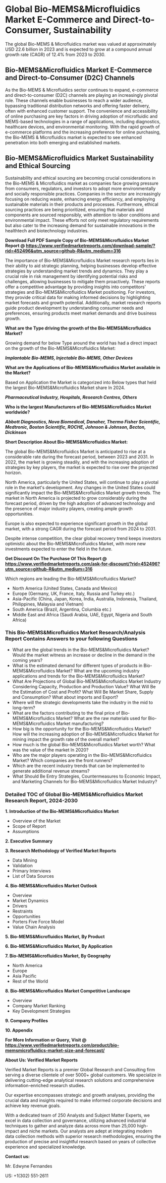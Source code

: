 <h1>Global Bio-MEMS&Microfluidics Market E-Commerce and Direct-to-Consumer, Sustainability</h1><p class=""><p>The global Bio-MEMS & Microfluidics market was valued at approximately USD 22.6 billion in 2023 and is expected to grow at a compound annual growth rate (CAGR) of 12.4% from 2023 to 2030.</p><h2>Bio-MEMS&Microfluidics Market E-Commerce and Direct-to-Consumer (D2C) Channels</h2><p>As the Bio-MEMS & Microfluidics sector continues to expand, e-commerce and direct-to-consumer (D2C) channels are playing an increasingly pivotal role. These channels enable businesses to reach a wider audience, bypassing traditional distribution networks and offering faster delivery, often with enhanced customer support. The convenience and accessibility of online purchasing are key factors in driving adoption of microfluidic and MEMS-based technologies in a range of applications, including diagnostics, healthcare devices, and environmental monitoring. With the rapid growth of e-commerce platforms and the increasing preference for online purchasing, the Bio-MEMS & Microfluidics market is expected to see enhanced penetration into both emerging and established markets.</p><h2>Bio-MEMS&Microfluidics Market Sustainability and Ethical Sourcing</h2><p>Sustainability and ethical sourcing are becoming crucial considerations in the Bio-MEMS & Microfluidics market as companies face growing pressure from consumers, regulators, and investors to adopt more environmentally and socially responsible practices. Companies in the sector are increasingly focusing on reducing waste, enhancing energy efficiency, and employing sustainable materials in their products and processes. Furthermore, ethical sourcing practices are being prioritized, ensuring that materials and components are sourced responsibly, with attention to labor conditions and environmental impact. These efforts not only meet regulatory requirements but also cater to the increasing demand for sustainable innovations in the healthtech and biotechnology industries.</p></p><p class=""><strong>Download Full PDF Sample Copy of Bio-MEMS&Microfluidics Market Report @ <a href="https://www.verifiedmarketreports.com/download-sample/?rid=452496&utm_source=github-R&utm_medium=316" target="_blank">https://www.verifiedmarketreports.com/download-sample/?rid=452496&utm_source=github-R&utm_medium=316</a></strong></p><p>The importance of&nbsp;Bio-MEMS&Microfluidics Market research reports lies in their ability to aid strategic planning, helping businesses develop effective strategies by understanding market trends and dynamics. They play a crucial role in risk management by identifying potential risks and challenges, allowing businesses to mitigate them proactively. These reports offer a competitive advantage by providing insights into competitors' strategies and Bio-MEMS&Microfluidics Market positioning. For investors, they provide critical data for making informed decisions by highlighting market forecasts and growth potential. Additionally, market research reports guide product development by understanding consumer needs and preferences, ensuring products meet market demands and drive business growth.</p><p><strong>What are the&nbsp;Type driving the growth of the Bio-MEMS&Microfluidics Market?</strong></p><p id="" class="">Growing demand for below Type around the world has had a direct impact on the growth of the Bio-MEMS&Microfluidics Market:</p><p class=""><em><strong>Implantable Bio-MEMS, Injectable Bio-MEMS, Other Devices</strong></em></p><p class=""><strong>What are the&nbsp;Applications&nbsp;of Bio-MEMS&Microfluidics Market available in the Market?</strong></p><p id="" class="">Based on Application the Market is categorized into Below types that held the largest Bio-MEMS&Microfluidics Market share In 2024.</p><p class=""><em><strong>Pharmaceutical Industry, Hospitals, Research Centres, Others</strong></em></p><p class=""><strong>Who is the largest Manufacturers of Bio-MEMS&Microfluidics Market worldwide?</strong></p><p><em><strong>Abbott Diagnostics, Nova Biomedical, Danaher, Thermo Fisher Scientific, Medtronic, Boston Scientific, ROCHE, Johnson & Johnson, Becton, Dickinson</strong></em></p><p id="" class=""><strong>Short Description About Bio-MEMS&Microfluidics Market:</strong></p><p>The global Bio-MEMS&Microfluidics Market is anticipated to rise at a considerable rate during the forecast period, between 2023 and 2031. In 2022, the market is growing steadily, and with the increasing adoption of strategies by key players, the market is expected to rise over the projected horizon.</p><p>North America, particularly the United States, will continue to play a pivotal role in the market's development. Any changes in the United States could significantly impact the Bio-MEMS&Microfluidics Market growth trends. The market in North America is projected to grow considerably during the forecast period, driven by the high adoption of advanced technology and the presence of major industry players, creating ample growth opportunities.</p><p>Europe is also expected to experience significant growth in the global market, with a strong CAGR during the forecast period from 2024 to 2031.</p><p>Despite intense competition, the clear global recovery trend keeps investors optimistic about the Bio-MEMS&Microfluidics Market, with more new investments expected to enter the field in the future.</p><p id="" class=""><strong>Get Discount On The Purchase Of This Report @ <a href="https://www.verifiedmarketreports.com/ask-for-discount/?rid=452496?utm_source=github-R&utm_medium=316" target="_blank">https://www.verifiedmarketreports.com/ask-for-discount/?rid=452496?utm_source=github-R&utm_medium=316</a></strong></p><p class="">Which regions are leading the Bio-MEMS&Microfluidics Market?</p><ul><li>North America (United States, Canada and Mexico)</li><li>Europe (Germany, UK, France, Italy, Russia and Turkey etc.)</li><li>Asia-Pacific (China, Japan, Korea, India, Australia, Indonesia, Thailand, Philippines, Malaysia and Vietnam)</li><li>South America (Brazil, Argentina, Columbia etc.)</li><li>Middle East and Africa (Saudi Arabia, UAE, Egypt, Nigeria and South Africa)</li></ul><h3 id="" class="">This Bio-MEMS&Microfluidics Market Research/Analysis Report Contains Answers to your following Questions</h3><ul><li>What are the global trends in the Bio-MEMS&Microfluidics Market? Would the market witness an increase or decline in the demand in the coming years?</li><li>What is the estimated demand for different types of products in Bio-MEMS&Microfluidics Market? What are the upcoming industry applications and trends for the Bio-MEMS&Microfluidics Market?</li><li>What Are Projections of Global Bio-MEMS&Microfluidics Market Industry Considering Capacity, Production and Production Value? What Will Be the Estimation of Cost and Profit? What Will Be Market Share, Supply and Consumption? What about imports and Export?</li><li>Where will the strategic developments take the industry in the mid to long-term?</li><li>What are the factors contributing to the final price of Bio-MEMS&Microfluidics Market? What are the raw materials used for Bio-MEMS&Microfluidics Market manufacturing?</li><li>How big is the opportunity for the Bio-MEMS&Microfluidics Market? How will the increasing adoption of Bio-MEMS&Microfluidics Market for mining impact the growth rate of the overall market?</li><li>How much is the global Bio-MEMS&Microfluidics Market worth? What was the value of the market In 2020?</li><li>Who are the major players operating in the Bio-MEMS&Microfluidics Market? Which companies are the front runners?</li><li>Which are the recent industry trends that can be implemented to generate additional revenue streams?</li><li>What Should Be Entry Strategies, Countermeasures to Economic Impact, and Marketing Channels for Bio-MEMS&Microfluidics Market Industry?</li></ul><h3 id="" class="">Detailed TOC of Global Bio-MEMS&Microfluidics Market Research Report, 2024-2030</h3><p id="" class=""><strong>1. Introduction of the Bio-MEMS&Microfluidics Market</strong></p><ul><li>Overview of the Market</li><li>Scope of Report</li><li>Assumptions</li></ul><p id="" class=""><strong>2. Executive Summary</strong></p><p id="" class=""><strong>3. Research Methodology of Verified Market Reports</strong></p><ul><li>Data Mining</li><li>Validation</li><li>Primary Interviews</li><li>List of Data Sources</li></ul><p id="" class=""><strong>4. Bio-MEMS&Microfluidics Market Outlook</strong></p><ul><li>Overview</li><li>Market Dynamics</li><li>Drivers</li><li>Restraints</li><li>Opportunities</li><li>Porters Five Force Model</li><li>Value Chain Analysis</li></ul><p id="" class=""><strong>5. Bio-MEMS&Microfluidics Market, By Product</strong></p><p id="" class=""><strong>6. Bio-MEMS&Microfluidics Market, By Application</strong></p><p id="" class=""><strong>7. Bio-MEMS&Microfluidics Market, By Geography</strong></p><ul><li>North America</li><li>Europe</li><li>Asia Pacific</li><li>Rest of the World</li></ul><p id="" class=""><strong>8. Bio-MEMS&Microfluidics Market Competitive Landscape</strong></p><ul><li>Overview</li><li>Company Market Ranking</li><li>Key Development Strategies</li></ul><p id="" class=""><strong>9. Company Profiles</strong></p><p id="" class=""><strong>10. Appendix</strong></p><p id="" class=""><strong>For More Information or Query, Visit @ <a href="https://www.verifiedmarketreports.com/product/bio-memsmicrofluidics-market-size-and-forecast/" target="_blank">https://www.verifiedmarketreports.com/product/bio-memsmicrofluidics-market-size-and-forecast/</a></strong></p><p id="" class=""><strong>About Us: Verified Market Reports</strong></p><p id="" class="">Verified Market Reports is a premier Global Research and Consulting firm serving a diverse clientele of over 5000+ global customers. We specialize in delivering cutting-edge analytical research solutions and comprehensive information-enriched research studies.</p><p id="" class="">Our expertise encompasses strategic and growth analyses, providing the crucial data and insights required to make informed corporate decisions and achieve key revenue goals.</p><p id="" class="">With a dedicated team of 250 Analysts and Subject Matter Experts, we excel in data collection and governance, utilizing advanced industrial techniques to gather and analyze data across more than 25,000 high-impact and niche markets. Our analysts are adept at integrating modern data collection methods with superior research methodologies, ensuring the production of precise and insightful research based on years of collective experience and specialized knowledge.</p><p id="" class=""><strong>Contact us:</strong></p><p id="" class="">Mr. Edwyne Fernandes</p><p id="" class="">US: +1(302) 551-2611</p>